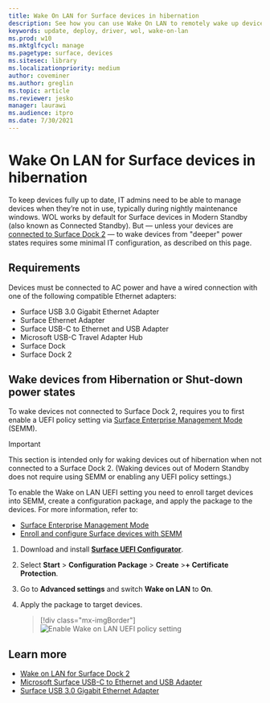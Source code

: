 ```yaml
---
title: Wake On LAN for Surface devices in hibernation
description: See how you can use Wake On LAN to remotely wake up devices to perform management tasks automatically.
keywords: update, deploy, driver, wol, wake-on-lan
ms.prod: w10
ms.mktglfcycl: manage
ms.pagetype: surface, devices
ms.sitesec: library
ms.localizationpriority: medium
author: coveminer
ms.author: greglin
ms.topic: article
ms.reviewer: jesko
manager: laurawi
ms.audience: itpro
ms.date: 7/30/2021
---
```


# Wake On LAN for Surface devices in hibernation

To keep devices fully up to date, IT admins need to be able to manage devices when they’re not in use, typically during nightly maintenance windows. WOL works by default for Surface devices in Modern Standby (also known as Connected Standby). But — unless your devices are [connected to Surface Dock 2](wake-on-lan-surface-dock2.md) — to wake devices from "deeper" power states requires some minimal IT configuration, as described on this page.

## Requirements

Devices must be connected to AC power and have a wired connection with one of the following compatible Ethernet adapters:

- Surface USB 3.0 Gigabit Ethernet Adapter
- Surface Ethernet Adapter
- Surface USB-C to Ethernet and USB Adapter
- Microsoft USB-C Travel Adapter Hub
- Surface Dock
- Surface Dock 2

## Wake devices from Hibernation or Shut-down power states

 To wake devices not connected to Surface Dock 2, requires you to first enable a UEFI policy setting via [Surface Enterprise Management Mode](surface-enterprise-management-mode.md) (SEMM).

> [!IMPORTANT]
> This section is intended only for waking devices out of hibernation when not connected to a Surface Dock 2. (Waking devices out of Modern Standby does not require using SEMM or enabling any UEFI policy settings.) 

To enable the Wake on LAN UEFI setting you need to enroll target devices into SEMM, create a configuration package, and apply the package to the devices. For more information, refer to:

- [Surface Enterprise Management Mode](surface-enterprise-management-mode.md)
- [Enroll and configure Surface devices with SEMM](enroll-and-configure-surface-devices-with-semm.md)

1. Download and install [**Surface UEFI Configurator**](https://www.microsoft.com/download/details.aspx?id=46703).
2. Select **Start** > **Configuration Package** > **Create** >**+ Certificate Protection**.
3. Go to **Advanced settings** and switch **Wake on LAN** to **On**.
4. Apply the package to target devices.

    > [!div class="mx-imgBorder"]
    > ![Enable Wake on LAN UEFI policy setting](images/wol-uefi.png)

## Learn more

- [Wake on LAN for Surface Dock 2](wake-on-lan-surface-dock2.md)
- [Microsoft Surface USB-C to Ethernet and USB Adapter](https://www.microsoft.com/p/surface-usb-c-to-ethernet-and-usb-adapter/8wt81cglrblp?)
- [Surface USB 3.0 Gigabit Ethernet Adapter](https://www.microsoft.com/p/surface-usb-30-gigabit-ethernet-adapter/8xn9fqvzbvq0?)

